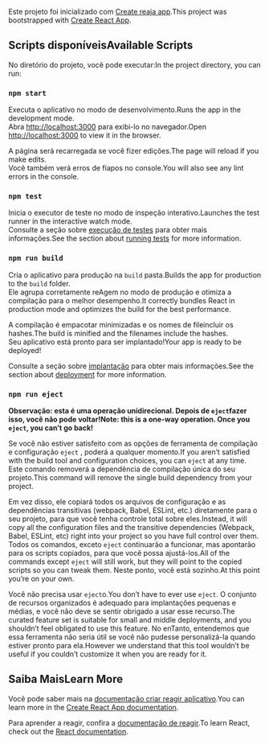 <span data-ttu-id="bdb69-101">Este projeto foi inicializado com [Create reaja app](https://github.com/facebook/create-react-app).</span><span class="sxs-lookup"><span data-stu-id="bdb69-101">This project was bootstrapped with [Create React App](https://github.com/facebook/create-react-app).</span></span>

## <a name="available-scripts"></a><span data-ttu-id="bdb69-102">Scripts disponíveis</span><span class="sxs-lookup"><span data-stu-id="bdb69-102">Available Scripts</span></span>

<span data-ttu-id="bdb69-103">No diretório do projeto, você pode executar:</span><span class="sxs-lookup"><span data-stu-id="bdb69-103">In the project directory, you can run:</span></span>

### `npm start`

<span data-ttu-id="bdb69-104">Executa o aplicativo no modo de desenvolvimento.</span><span class="sxs-lookup"><span data-stu-id="bdb69-104">Runs the app in the development mode.</span></span><br>
<span data-ttu-id="bdb69-105">Abra [http://localhost:3000](http://localhost:3000) para exibi-lo no navegador.</span><span class="sxs-lookup"><span data-stu-id="bdb69-105">Open [http://localhost:3000](http://localhost:3000) to view it in the browser.</span></span>

<span data-ttu-id="bdb69-106">A página será recarregada se você fizer edições.</span><span class="sxs-lookup"><span data-stu-id="bdb69-106">The page will reload if you make edits.</span></span><br>
<span data-ttu-id="bdb69-107">Você também verá erros de fiapos no console.</span><span class="sxs-lookup"><span data-stu-id="bdb69-107">You will also see any lint errors in the console.</span></span>

### `npm test`

<span data-ttu-id="bdb69-108">Inicia o executor de teste no modo de inspeção interativo.</span><span class="sxs-lookup"><span data-stu-id="bdb69-108">Launches the test runner in the interactive watch mode.</span></span><br>
<span data-ttu-id="bdb69-109">Consulte a seção sobre [execução de testes](https://facebook.github.io/create-react-app/docs/running-tests) para obter mais informações.</span><span class="sxs-lookup"><span data-stu-id="bdb69-109">See the section about [running tests](https://facebook.github.io/create-react-app/docs/running-tests) for more information.</span></span>

### `npm run build`

<span data-ttu-id="bdb69-110">Cria o aplicativo para produção na `build` pasta.</span><span class="sxs-lookup"><span data-stu-id="bdb69-110">Builds the app for production to the `build` folder.</span></span><br>
<span data-ttu-id="bdb69-111">Ele agrupa corretamente reAgem no modo de produção e otimiza a compilação para o melhor desempenho.</span><span class="sxs-lookup"><span data-stu-id="bdb69-111">It correctly bundles React in production mode and optimizes the build for the best performance.</span></span>

<span data-ttu-id="bdb69-112">A compilação é empacotar minimizadas e os nomes de fileincluir os hashes.</span><span class="sxs-lookup"><span data-stu-id="bdb69-112">The build is minified and the filenames include the hashes.</span></span><br>
<span data-ttu-id="bdb69-113">Seu aplicativo está pronto para ser implantado!</span><span class="sxs-lookup"><span data-stu-id="bdb69-113">Your app is ready to be deployed!</span></span>

<span data-ttu-id="bdb69-114">Consulte a seção sobre [implantação](https://facebook.github.io/create-react-app/docs/deployment) para obter mais informações.</span><span class="sxs-lookup"><span data-stu-id="bdb69-114">See the section about [deployment](https://facebook.github.io/create-react-app/docs/deployment) for more information.</span></span>

### `npm run eject`

<span data-ttu-id="bdb69-115">**Observação: esta é uma operação unidirecional. Depois de `eject`fazer isso, você não pode voltar!**</span><span class="sxs-lookup"><span data-stu-id="bdb69-115">**Note: this is a one-way operation. Once you `eject`, you can’t go back!**</span></span>

<span data-ttu-id="bdb69-116">Se você não estiver satisfeito com as opções de ferramenta de compilação e configuração `eject` , poderá a qualquer momento.</span><span class="sxs-lookup"><span data-stu-id="bdb69-116">If you aren’t satisfied with the build tool and configuration choices, you can `eject` at any time.</span></span> <span data-ttu-id="bdb69-117">Este comando removerá a dependência de compilação única do seu projeto.</span><span class="sxs-lookup"><span data-stu-id="bdb69-117">This command will remove the single build dependency from your project.</span></span>

<span data-ttu-id="bdb69-118">Em vez disso, ele copiará todos os arquivos de configuração e as dependências transitivas (webpack, Babel, ESLint, etc.) diretamente para o seu projeto, para que você tenha controle total sobre eles.</span><span class="sxs-lookup"><span data-stu-id="bdb69-118">Instead, it will copy all the configuration files and the transitive dependencies (Webpack, Babel, ESLint, etc) right into your project so you have full control over them.</span></span> <span data-ttu-id="bdb69-119">Todos os comandos, exceto `eject` continuarão a funcionar, mas apontarão para os scripts copiados, para que você possa ajustá-los.</span><span class="sxs-lookup"><span data-stu-id="bdb69-119">All of the commands except `eject` will still work, but they will point to the copied scripts so you can tweak them.</span></span> <span data-ttu-id="bdb69-120">Neste ponto, você está sozinho.</span><span class="sxs-lookup"><span data-stu-id="bdb69-120">At this point you’re on your own.</span></span>

<span data-ttu-id="bdb69-121">Você não precisa usar `eject`o.</span><span class="sxs-lookup"><span data-stu-id="bdb69-121">You don’t have to ever use `eject`.</span></span> <span data-ttu-id="bdb69-122">O conjunto de recursos organizados é adequado para implantações pequenas e médias, e você não deve se sentir obrigado a usar esse recurso.</span><span class="sxs-lookup"><span data-stu-id="bdb69-122">The curated feature set is suitable for small and middle deployments, and you shouldn’t feel obligated to use this feature.</span></span> <span data-ttu-id="bdb69-123">No enTanto, entendemos que essa ferramenta não seria útil se você não pudesse personalizá-la quando estiver pronto para ela.</span><span class="sxs-lookup"><span data-stu-id="bdb69-123">However we understand that this tool wouldn’t be useful if you couldn’t customize it when you are ready for it.</span></span>

## <a name="learn-more"></a><span data-ttu-id="bdb69-124">Saiba Mais</span><span class="sxs-lookup"><span data-stu-id="bdb69-124">Learn More</span></span>

<span data-ttu-id="bdb69-125">Você pode saber mais na [documentação criar reagir aplicativo](https://facebook.github.io/create-react-app/docs/getting-started).</span><span class="sxs-lookup"><span data-stu-id="bdb69-125">You can learn more in the [Create React App documentation](https://facebook.github.io/create-react-app/docs/getting-started).</span></span>

<span data-ttu-id="bdb69-126">Para aprender a reagir, confira a [documentação de reagir](https://reactjs.org/).</span><span class="sxs-lookup"><span data-stu-id="bdb69-126">To learn React, check out the [React documentation](https://reactjs.org/).</span></span>
